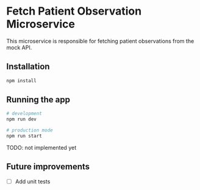 # Fetch Patient Observation Microservice

This microservice is responsible for fetching patient observations from the mock API.


## Installation

```bash
npm install
```

## Running the app

```bash
# development
npm run dev

# production mode
npm run start
```

TODO: not implemented yet

## Future improvements

- [ ] Add unit tests
